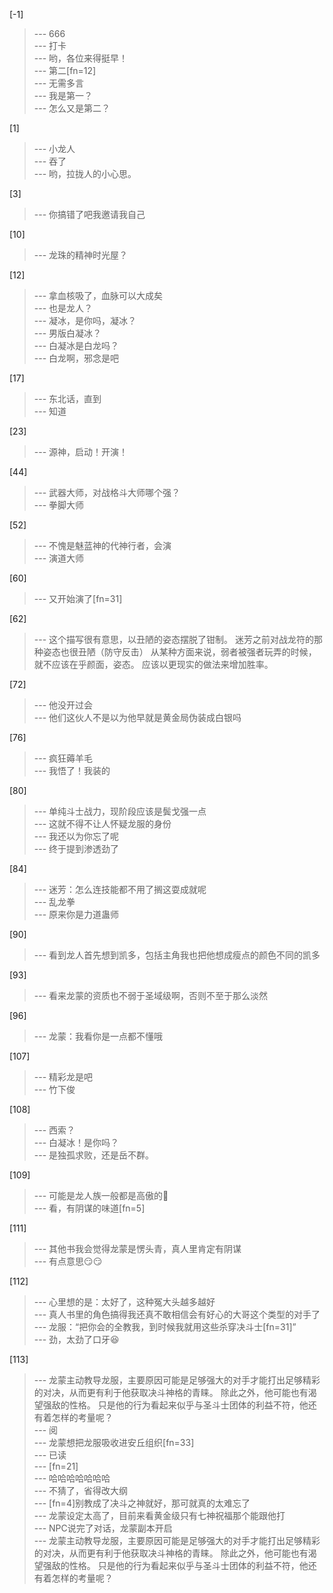 
[-1] 
>--- 666<br>
>--- 打卡<br>
>--- 哟，各位来得挺早！<br>
>--- 第二[fn=12]<br>
>--- 无需多言<br>
>--- 我是第一？<br>
>--- 怎么又是第二？<br>

[1] 
>--- 小龙人<br>
>--- 吞了<br>
>--- 哟，拉拢人的小心思。<br>

[3] 
>--- 你搞错了吧我邀请我自己<br>

[10] 
>--- 龙珠的精神时光屋？<br>

[12] 
>--- 拿血核吸了，血脉可以大成矣<br>
>--- 也是龙人？<br>
>--- 凝冰，是你吗，凝冰？<br>
>--- 男版白凝冰？<br>
>--- 白凝冰是白龙吗？<br>
>--- 白龙啊，邪念是吧<br>

[17] 
>--- 东北话，直到<br>
>--- 知道<br>

[23] 
>--- 源神，启动！开演！<br>

[44] 
>--- 武器大师，对战格斗大师哪个强？<br>
>--- 拳脚大师<br>

[52] 
>--- 不愧是魅蓝神的代神行者，会演<br>
>--- 演道大师<br>

[60] 
>--- 又开始演了[fn=31]<br>

[62] 
>--- 这个描写很有意思，以丑陋的姿态摆脱了钳制。
迷芳之前对战龙符的那种姿态也很丑陋（防守反击）
从某种方面来说，弱者被强者玩弄的时候，就不应该在乎颜面，姿态。
应该以更现实的做法来增加胜率。<br>

[72] 
>--- 他没开过会<br>
>--- 他们这伙人不是以为他早就是黄金局伪装成白银吗<br>

[76] 
>--- 疯狂薅羊毛<br>
>--- 我悟了！我装的<br>

[80] 
>--- 单纯斗士战力，现阶段应该是鬓戈强一点<br>
>--- 这就不得不让人怀疑龙服的身份<br>
>--- 我还以为你忘了呢<br>
>--- 终于提到渗透劲了<br>

[84] 
>--- 迷芳：怎么连技能都不用了搁这耍成就呢<br>
>--- 乱龙拳<br>
>--- 原来你是力道蛊师<br>

[90] 
>--- 看到龙人首先想到凯多，包括主角我也把他想成瘦点的颜色不同的凯多<br>

[93] 
>--- 看来龙蒙的资质也不弱于圣域级啊，否则不至于那么淡然<br>

[96] 
>--- 龙蒙：我看你是一点都不懂哦<br>

[107] 
>--- 精彩龙是吧<br>
>--- 竹下俊<br>

[108] 
>--- 西索？<br>
>--- 白凝冰！是你吗？<br>
>--- 是独孤求败，还是岳不群。<br>

[109] 
>--- 可能是龙人族一般都是高傲的🤔<br>
>--- 看，有阴谋的味道[fn=5]<br>

[111] 
>--- 其他书我会觉得龙蒙是愣头青，真人里肯定有阴谋<br>
>--- 有点意思😏😏<br>

[112] 
>--- 心里想的是：太好了，这种冤大头越多越好<br>
>--- 真人书里的角色搞得我还真不敢相信会有好心的大哥这个类型的对手了<br>
>--- 龙服：“把你会的全教我，到时候我就用这些杀穿决斗士[fn=31]”<br>
>--- 劲，太劲了口牙😆<br>

[113] 
>--- 龙蒙主动教导龙服，主要原因可能是足够强大的对手才能打出足够精彩的对决，从而更有利于他获取决斗神格的青睐。
除此之外，他可能也有渴望强敌的性格。
只是他的行为看起来似乎与圣斗士团体的利益不符，他还有着怎样的考量呢？<br>
>--- 阅<br>
>--- 龙蒙想把龙服吸收进安丘组织[fn=33]<br>
>--- 已读<br>
>--- [fn=21]<br>
>--- 哈哈哈哈哈哈哈<br>
>--- 不猜了，省得改大纲<br>
>--- [fn=4]别教成了决斗之神就好，那可就真的太难忘了<br>
>--- 龙蒙设定太高了，目前来看黄金级只有七神祝福那个能跟他打<br>
>--- NPC说完了对话，龙蒙副本开启<br>
>--- 龙蒙主动教导龙服，主要原因可能是足够强大的对手才能打出足够精彩的对决，从而更有利于他获取决斗神格的青睐。
除此之外，他可能也有渴望强敌的性格。
只是他的行为看起来似乎与圣斗士团体的利益不符，他还有着怎样的考量呢？<br>
